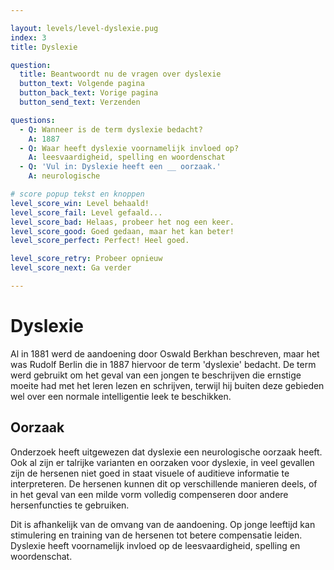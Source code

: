 ```yaml
---

layout: levels/level-dyslexie.pug
index: 3
title: Dyslexie

question:
  title: Beantwoordt nu de vragen over dyslexie
  button_text: Volgende pagina
  button_back_text: Vorige pagina
  button_send_text: Verzenden

questions:
  - Q: Wanneer is de term dyslexie bedacht?
    A: 1887
  - Q: Waar heeft dyslexie voornamelijk invloed op?
    A: leesvaardigheid, spelling en woordenschat
  - Q: 'Vul in: Dyslexie heeft een __ oorzaak.'
    A: neurologische

# score popup tekst en knoppen
level_score_win: Level behaald!
level_score_fail: Level gefaald...
level_score_bad: Helaas, probeer het nog een keer.
level_score_good: Goed gedaan, maar het kan beter!
level_score_perfect: Perfect! Heel goed.

level_score_retry: Probeer opnieuw
level_score_next: Ga verder

---
```


# Dyslexie

Al in 1881 werd de aandoening door Oswald Berkhan beschreven, maar het was Rudolf Berlin die in 1887 hiervoor de term 'dyslexie' bedacht. De term werd gebruikt om het geval van een jongen te beschrijven die ernstige moeite had met het leren lezen en schrijven, terwijl hij buiten deze gebieden wel over een normale intelligentie leek te beschikken.

## Oorzaak

Onderzoek heeft uitgewezen dat dyslexie een neurologische oorzaak heeft. Ook al zijn er talrijke varianten en oorzaken voor dyslexie, in veel gevallen zijn de hersenen niet goed in staat visuele of auditieve informatie te interpreteren. De hersenen kunnen dit op verschillende manieren deels, of in het geval van een milde vorm volledig compenseren door andere hersenfuncties te gebruiken. 

Dit is afhankelijk van de omvang van de aandoening. Op jonge leeftijd kan stimulering en training van de hersenen tot betere compensatie leiden. Dyslexie heeft voornamelijk invloed op de leesvaardigheid, spelling en woordenschat.